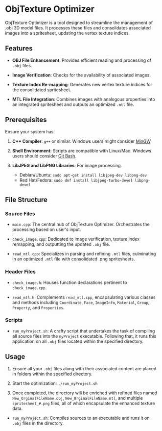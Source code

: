 # ObjTexture Optimizer

ObjTexture Optimizer is a tool designed to streamline the management of .obj 3D model files. It processes these files and consolidates associated images into a spritesheet, updating the vertex texture indices.

## Features

- **OBJ File Enhancement**: Provides efficient reading and processing of `.obj` files.

- **Image Verification**: Checks for the availability of associated images.

- **Texture Index Re-mapping**: Generates new vertex texture indices for the consolidated spritesheet.

- **MTL File Integration**: Combines images with analogous properties into an integrated spritesheet and outputs an optimized `.mtl` file.

## Prerequisites

Ensure your system has:

1. **C++ Compiler**: `g++` or similar. Windows users might consider [MinGW](http://www.mingw.org/).

2. **Shell Environment**: Scripts are compatible with Linux/Mac. Windows users should consider [Git Bash](https://gitforwindows.org/).

3. **LibJPEG and LibPNG Libraries**: For image processing.
   - Debian/Ubuntu: `sudo apt-get install libjpeg-dev libpng-dev`
   - Red Hat/Fedora: `sudo dnf install libjpeg-turbo-devel libpng-devel`

## File Structure

### Source Files

- `main.cpp`: The central hub of ObjTexture Optimizer. Orchestrates the processing based on user's input.
  
- `check_image.cpp`: Dedicated to image verification, texture index remapping, and outputting the updated `.obj` file.
  
- `read_mtl.cpp`: Specializes in parsing and refining `.mtl` files, culminating in an optimized `.mtl` file with consolidated .png spritesheets.

### Header Files

- `check_image.h`: Houses function declarations pertinent to `check_image.cpp`.
  
- `read_mtl.h`: Complements `read_mtl.cpp`, encapsulating various classes and methods including `Coordinate`, `Face`, `ImageInfo`, `Material`, `Group`, `Property`, and `Properties`.

### Scripts

- `run_myProject.sh`: A crafty script that undertakes the task of compiling all source files into the `myProject` executable. Following that, it runs this application on all `.obj` files located within the specified directory.

## Usage

1. Ensure all your `.obj` files along with their associated content are placed in folders within the specified directory.  

2. Start the optimization: `./run_myProject.sh`

3.  Once completed, the directory will be enriched with refined files named `New_OrginalFileName.obj`, `New_OrginalFileName.mtl`, and multiple `spritesheet_#.png` files, all of which encapsulate the enhanced texture data.



- `run_myProject.sh`: Compiles sources to an executable and runs it on `.obj` files in the directory.
